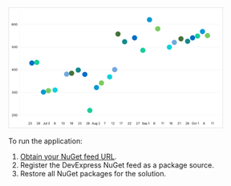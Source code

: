 <img src="./img/color-each-point.png" width="85%" />

To run the application:
1. [Obtain your NuGet feed URL](http://docs.devexpress.com/GeneralInformation/116042/installation/install-devexpress-controls-using-nuget-packages/obtain-your-nuget-feed-url).
2. Register the DevExpress NuGet feed as a package source.
3. Restore all NuGet packages for the solution.